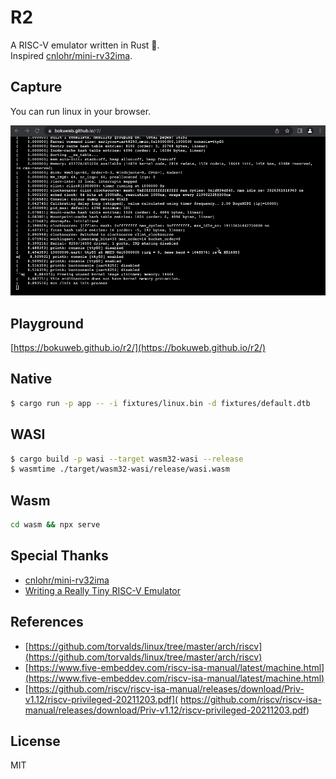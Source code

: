 # R2

A RISC-V emulator written in Rust :crab:.  
Inspired [cnlohr/mini-rv32ima](https://github.com/cnlohr/mini-rv32ima).

## Capture

You can run linux in your browser.

![capture](https://github.com/bokuweb/r2/blob/main/capture.gif?raw=true)

## Playground

[https://bokuweb.github.io/r2/](https://bokuweb.github.io/r2/)

## Native

```sh
$ cargo run -p app -- -i fixtures/linux.bin -d fixtures/default.dtb
```

## WASI

```sh
$ cargo build -p wasi --target wasm32-wasi --release
$ wasmtime ./target/wasm32-wasi/release/wasi.wasm
```

## Wasm

```sh
cd wasm && npx serve
```

## Special Thanks

- [cnlohr/mini-rv32ima](https://github.com/cnlohr/mini-rv32ima)
- [Writing a Really Tiny RISC-V Emulator](https://www.youtube.com/watch?v=YT5vB3UqU_E)

## References

- [https://github.com/torvalds/linux/tree/master/arch/riscv](https://github.com/torvalds/linux/tree/master/arch/riscv)
- [https://www.five-embeddev.com/riscv-isa-manual/latest/machine.html](https://www.five-embeddev.com/riscv-isa-manual/latest/machine.html)
- [https://github.com/riscv/riscv-isa-manual/releases/download/Priv-v1.12/riscv-privileged-20211203.pdf]( https://github.com/riscv/riscv-isa-manual/releases/download/Priv-v1.12/riscv-privileged-20211203.pdf)

## License

MIT
